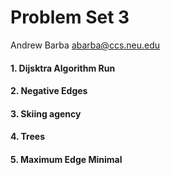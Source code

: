 Problem Set 3
=============

Andrew Barba [abarba@ccs.neu.edu](abarba@ccs.neu.edu)

#### 1. Dijsktra Algorithm Run

#### 2. Negative Edges

#### 3. Skiing agency

#### 4. Trees

#### 5. Maximum Edge Minimal
